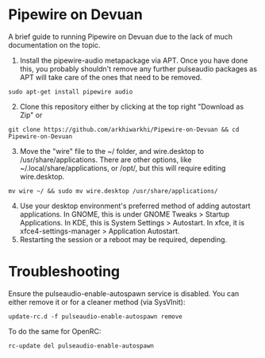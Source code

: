 # Pipewire on Devuan
A brief guide to running Pipewire on Devuan due to the lack of much documentation on the topic.

1. Install the pipewire-audio metapackage via APT. Once you have done this, you probably shouldn't remove any further pulseaudio packages as APT will take care of the ones that need to be removed.
```
sudo apt-get install pipewire audio
```
2.  Clone this repository either by clicking at the top right "Download as Zip" or
```
git clone https://github.com/arkhiwarkhi/Pipewire-on-Devuan && cd Pipewire-on-Devuan
```
3. Move the "wire" file to the ~/ folder, and wire.desktop to /usr/share/applications. There are other options, like ~/.local/share/applications, or /opt/, but this will require editing wire.desktop.
```
mv wire ~/ && sudo mv wire.desktop /usr/share/applications/
```
4. Use your desktop environment's preferred method of adding autostart applications. In GNOME, this is under GNOME Tweaks > Startup Applications. In KDE, this is System Settings > Autostart. In xfce, it is xfce4-settings-manager > Application Autostart.
5. Restarting the session or a reboot may be required, depending.

# Troubleshooting
Ensure the pulseaudio-enable-autospawn service is disabled. You can either remove it or for a cleaner method (via SysVInit):
```
update-rc.d -f pulseaudio-enable-autospawn remove
```
To do the same for OpenRC:
```
rc-update del pulseaudio-enable-autospawn
```
